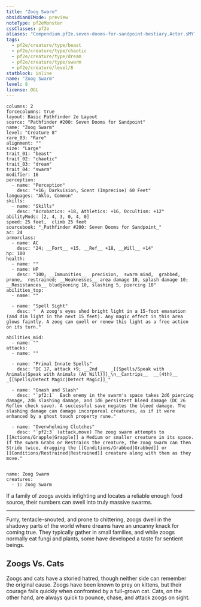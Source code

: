 ```yaml
---
title: "Zoog Swarm"
obsidianUIMode: preview
noteType: pf2eMonster
cssClasses: pf2e
aliases: "Compendium.pf2e.seven-dooms-for-sandpoint-bestiary.Actor.sMY7hu636iKfN4Hj" 
tags:
  - pf2e/creature/type/beast
  - pf2e/creature/type/chaotic
  - pf2e/creature/type/dream
  - pf2e/creature/type/swarm
  - pf2e/creature/level/8
statblock: inline
name: "Zoog Swarm"
level: 8
license: OGL
---
```


```statblock
columns: 2
forcecolumns: true
layout: Basic Pathfinder 2e Layout
source: "Pathfinder #200: Seven Dooms for Sandpoint"
name: "Zoog Swarm"
level: "Creature 8"
rare_03: "Rare"
alignment: ""
size: "Large"
trait_01: "beast"
trait_02: "chaotic"
trait_03: "dream"
trait_04: "swarm"
modifier: 16
perception:
  - name: "Perception"
    desc: "+16; Darkvision, Scent (Imprecise) 60 Feet"
languages: "Aklo, Common"
skills:
  - name: "Skills"
    desc: "Acrobatics: +18, Athletics: +16, Occultism: +12"
abilityMods: [2, 4, 3, 0, 4, 0]
speed: 25 feet,  climb 25 feet
sourcebook: "_Pathfinder #200: Seven Dooms for Sandpoint_"
ac: 24
armorclass:
  - name: AC
    desc: "24; __Fort__ +15, __Ref__ +18, __Will__ +14"
hp: 100
health:
  - name: ""
  - name: HP
    desc: "100; __Immunities__  precision,  swarm mind,  grabbed,  prone,  restrained; __Weaknesses__ area damage 10, splash damage 10; __Resistances__ bludgeoning 10, slashing 5, piercing 10"
abilities_top:
  - name: ""

  - name: "Spell Sight"
    desc: "  A zoog's eyes shed bright light in a 15-foot emanation (and dim light in the next 15 feet). Any magic effect in this area glows faintly. A zoog can quell or renew this light as a free action on its turn."

abilities_mid:
  - name: ""
attacks:
  - name: ""

  - name: "Primal Innate Spells"
    desc: "DC 17, attack +9; __2nd __  _[[Spells/Speak with Animals|Speak with Animals (At Will)]]_\n__Cantrips__  __(4th)__ _[[Spells/Detect Magic|Detect Magic]]_"

  - name: "Gnash and Slash"
    desc: "`pf2:1`  Each enemy in the swarm's space takes 2d6 piercing damage, 2d6 slashing damage, and 1d6 persistent bleed damage (DC 26 Reflex check save). A successful save negates the bleed damage. The slashing damage can damage incorporeal creatures, as if it were enhanced by a ghost touch property rune."

  - name: "Overwhelming Clutches"
    desc: "`pf2:3` (attack,move) The zoog swarm attempts to [[Actions/Grapple|Grapple]] a Medium or smaller creature in its space. If the swarm Grabs or Restrains the creature, the zoog swarm can then Stride twice, dragging the [[Conditions/Grabbed|Grabbed]] or [[Conditions/Restrained|Restrained]] creature along with them as they move."
 
```

```encounter-table
name: Zoog Swarm
creatures:
  - 1: Zoog Swarm
```



If a family of zoogs avoids infighting and locates a reliable enough food source, their numbers can swell into truly massive swarms.

* * *

Furry, tentacle-snouted, and prone to chittering, zoogs dwell in the shadowy parts of the world where dreams have an uncanny knack for coming true. They typically gather in small families, and while zoogs normally eat fungi and plants, some have developed a taste for sentient beings.

## Zoogs Vs. Cats

Zoogs and cats have a storied hatred, though neither side can remember the original cause. Zoogs have been known to prey on kittens, but their courage fails quickly when confronted by a full-grown cat. Cats, on the other hand, are always quick to pounce, chase, and attack zoogs on sight.

